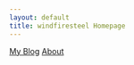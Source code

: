 ```yaml
---
layout: default
title: windfiresteel Homepage
---
```


[My Blog](https://windfiresteel.github.io/wfs-blog)
[About](http://windfiresteel.github.io/about)
